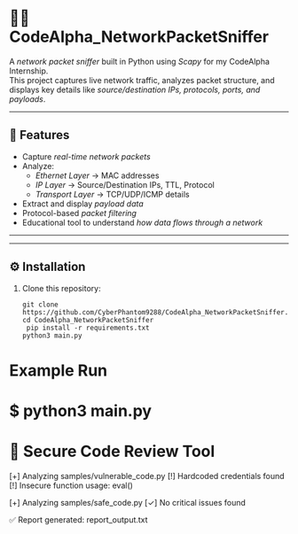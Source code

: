 # 🕵‍♂ CodeAlpha_NetworkPacketSniffer

A *network packet sniffer* built in Python using *Scapy* for my CodeAlpha Internship.  
This project captures live network traffic, analyzes packet structure, and displays key details like *source/destination IPs, protocols, ports, and payloads*.

---

## 🚀 Features
- Capture *real-time network packets*
- Analyze:
  - *Ethernet Layer* → MAC addresses
  - *IP Layer* → Source/Destination IPs, TTL, Protocol
  - *Transport Layer* → TCP/UDP/ICMP details
- Extract and display *payload data*
- Protocol-based *packet filtering*
- Educational tool to understand *how data flows through a network*

---

---

## ⚙ Installation

1. Clone this repository:
   ```
   git clone https://github.com/CyberPhantom9288/CodeAlpha_NetworkPacketSniffer.git
   cd CodeAlpha_NetworkPacketSniffer
    pip install -r requirements.txt
   python3 main.py
   ```

# Example Run

$ python3 main.py
======================================
🔐 Secure Code Review Tool
======================================

[+] Analyzing samples/vulnerable_code.py
[!] Hardcoded credentials found
[!] Insecure function usage: eval()

[+] Analyzing samples/safe_code.py
[✓] No critical issues found

✅ Report generated: report_output.txt
    
